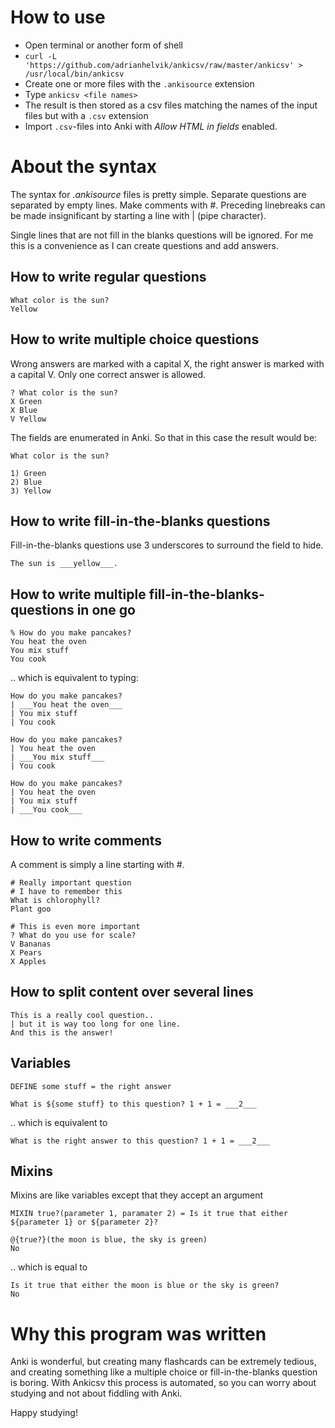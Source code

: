 How to use
==========

- Open terminal or another form of shell
- `curl -L 'https://github.com/adrianhelvik/ankicsv/raw/master/ankicsv' > /usr/local/bin/ankicsv`
- Create one or more files with the `.ankisource` extension
- Type `ankicsv <file names>`
- The result is then stored as a csv files matching the names of the input files but with a `.csv` extension
- Import `.csv`-files into Anki with *Allow HTML in fields* enabled.

About the syntax
================
The syntax for *.ankisource* files is pretty simple.
Separate questions are separated by empty lines.
Make comments with #. Preceding linebreaks can be made
insignificant by starting a line with | (pipe character).

Single lines that are not fill in the blanks questions
will be ignored. For me this is a convenience as I can
create questions and add answers.

How to write regular questions
------------------------------

    What color is the sun?
    Yellow

How to write multiple choice questions
--------------------------------------

Wrong answers are marked with a capital X,
the right answer is marked with a capital V.
Only one correct answer is allowed.

    ? What color is the sun?
    X Green
    X Blue
    V Yellow

The fields are enumerated in Anki. So that
in this case the result would be:

    What color is the sun?

    1) Green
    2) Blue
    3) Yellow

How to write fill-in-the-blanks questions
-----------------------------------------

Fill-in-the-blanks questions use 3 underscores
to surround the field to hide.

    The sun is ___yellow___.

How to write multiple fill-in-the-blanks-questions in one go
------------------------------------------------------------

    % How do you make pancakes?
    You heat the oven
    You mix stuff
    You cook

.. which is equivalent to typing:

    How do you make pancakes?
    | ___You heat the oven___
    | You mix stuff
    | You cook

    How do you make pancakes?
    | You heat the oven
    | ___You mix stuff___
    | You cook

    How do you make pancakes?
    | You heat the oven
    | You mix stuff
    | ___You cook___

How to write comments
---------------------

A comment is simply a line starting with #.

    # Really important question
    # I have to remember this
    What is chlorophyll?
    Plant goo

    # This is even more important
    ? What do you use for scale?
    V Bananas
    X Pears
    X Apples

How to split content over several lines
---------------------------------------

    This is a really cool question..
    | but it is way too long for one line.
    And this is the answer!

Variables
---------

    DEFINE some stuff = the right answer

    What is ${some stuff} to this question? 1 + 1 = ___2___

.. which is equivalent to

    What is the right answer to this question? 1 + 1 = ___2___

Mixins
------

Mixins are like variables except that they accept an argument

    MIXIN true?(parameter 1, paramater 2) = Is it true that either ${parameter 1} or ${parameter 2}?

    @{true?}(the moon is blue, the sky is green)
    No

.. which is equal to

    Is it true that either the moon is blue or the sky is green?
    No

Why this program was written
============================

Anki is wonderful, but creating many flashcards can be extremely tedious, and creating something like a multiple choice or fill-in-the-blanks question is boring.
With Ankicsv this process is automated, so you can worry about studying and not about fiddling with Anki.

Happy studying!
